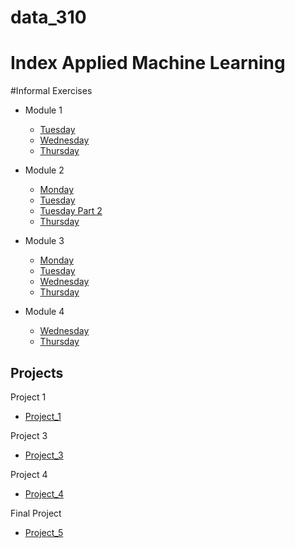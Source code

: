 # data_310
# Index Applied Machine Learning 


#Informal Exercises 
- Module 1 
  - [Tuesday](Week_1/Tues1.md)
  - [Wednesday](Week_1/Wed1.md)
  - [Thursday](Week_1/Thurs1.md)
- Module 2
  - [Monday](Week_2/Mon2.md)
  - [Tuesday](Week_2/Tues2.md)
  - [Tuesday Part 2](Week_2/TuestPt2.md)
  - [Thursday](Week_2/Thurs2.md)
  
- Module 3
  - [Monday](Week_3/Mon3.md)
  - [Tuesday](Week_3/Tues3.md)
  - [Wednesday](Week_3/Wed2.md)
  - [Thursday](Week_3/Thurs3.md)
  
- Module 4 
  - [Wednesday](Week_4/Wwd4.md)
  - [Thursday](Week_4/Thurs4.md)



## Projects 
Project 1 
  - [Project_1](Week_1/Project_1.md)
    
Project 3 
  - [Project_3](Week_3/Project_3.md)

Project 4
- [Project_4](Week_4/Proj_4.md)

Final Project 
- [Project_5](final.md)




